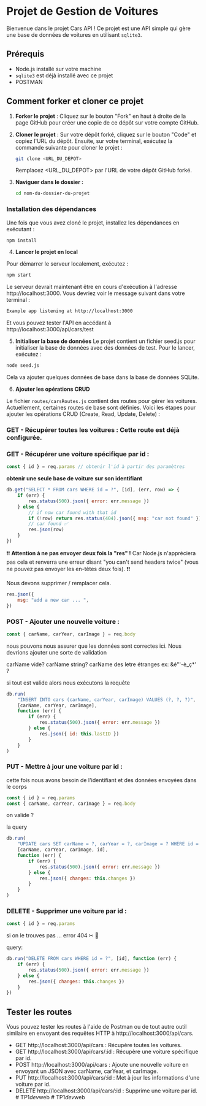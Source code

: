 # Projet de Gestion de Voitures

Bienvenue dans le projet Cars API ! Ce projet est une API simple qui gère une base de données de voitures en utilisant `sqlite3`.

## Prérequis

- Node.js installé sur votre machine
- `sqlite3` est déjà installé avec ce projet
- POSTMAN

## Comment forker et cloner ce projet

1. **Forker le projet** : Cliquez sur le bouton "Fork" en haut à droite de la page GitHub pour créer une copie de ce dépôt sur votre compte GitHub.

2. **Cloner le projet** : Sur votre dépôt forké, cliquez sur le bouton "Code" et copiez l'URL du dépôt. Ensuite, sur votre terminal, exécutez la commande suivante pour cloner le projet :

   ```bash
   git clone <URL_DU_DEPOT>
   ```

   Remplacez <URL_DU_DEPOT> par l'URL de votre dépôt GitHub forké.

3. **Naviguer dans le dossier :**

   ```bash
   cd nom-du-dossier-du-projet
   ```

### Installation des dépendances

Une fois que vous avez cloné le projet, installez les dépendances en exécutant :

```bash
npm install
```

4. **Lancer le projet en local**

Pour démarrer le serveur localement, exécutez :

```bash
npm start
```

Le serveur devrait maintenant être en cours d'exécution à l'adresse http://localhost:3000. Vous devriez voir le message suivant dans votre terminal :

```bash
Example app listening at http://localhost:3000
```

Et vous pouvez tester l'API en accédant à http://localhost:3000/api/cars/test

5. **Initialiser la base de données**
   Le projet contient un fichier seed.js pour initialiser la base de données avec des données de test. Pour le lancer, exécutez :

```bash
node seed.js
```

Cela va ajouter quelques données de base dans la base de données SQLite.

6. **Ajouter les opérations CRUD**

Le fichier `routes/carsRoutes.js` contient des routes pour gérer les voitures. Actuellement, certaines routes de base sont définies. Voici les étapes pour ajouter les opérations CRUD (Create, Read, Update, Delete) :

### GET - Récupérer toutes les voitures : Cette route est déjà configurée.

### GET - Récupérer une voiture spécifique par id :

```javascript
const { id } = req.params // obtenir l'id à partir des paramètres
```

**obtenir une seule base de voiture sur son identifiant**

```javascript
db.get("SELECT * FROM cars WHERE id = ?", [id], (err, row) => {
	if (err) {
		res.status(500).json({ error: err.message })
	} else {
		// if now car found with that id
		if (!row) return res.status(404).json({ msg: "car not found" })
		// car found ✅
		res.json(row)
	}
})
```

❗❗ **Attention à ne pas envoyer deux fois la "res" !** Car Node.js n'appréciera pas cela et renverra une erreur disant "you can't send headers twice" (vous ne pouvez pas envoyer les en-têtes deux fois). ❗❗

Nous devons supprimer / remplacer cela.

```javascript
res.json({
	msg: "add a new car ... ",
})
```

### POST - Ajouter une nouvelle voiture :

```javascript
const { carName, carYear, carImage } = req.body
```

nous pouvons nous assurer que les données sont correctes ici. Nous devrions ajouter une sorte de validation

carName vide?
carName string?
carName des letre étranges ex: &é"'-è_ç\*' ?

si tout est valide alors nous exécutons la requête

```javascript
db.run(
	"INSERT INTO cars (carName, carYear, carImage) VALUES (?, ?, ?)",
	[carName, carYear, carImage],
	function (err) {
		if (err) {
			res.status(500).json({ error: err.message })
		} else {
			res.json({ id: this.lastID })
		}
	}
)
```

### PUT - Mettre à jour une voiture par id :

cette fois nous avons besoin de l'identifiant et des données envoyées dans le corps

```javascript
const { id } = req.params
const { carName, carYear, carImage } = req.body
```

on valide ?

la query

```javascript
db.run(
	"UPDATE cars SET carName = ?, carYear = ?, carImage = ? WHERE id = ?",
	[carName, carYear, carImage, id],
	function (err) {
		if (err) {
			res.status(500).json({ error: err.message })
		} else {
			res.json({ changes: this.changes })
		}
	}
)
```

### DELETE - Supprimer une voiture par id :

```javascript
const { id } = req.params
```

si on le trouves pas ... error 404 ✂ 🧨

query:

```javascript
db.run("DELETE FROM cars WHERE id = ?", [id], function (err) {
	if (err) {
		res.status(500).json({ error: err.message })
	} else {
		res.json({ changes: this.changes })
	}
})
```

## Tester les routes

Vous pouvez tester les routes à l'aide de Postman ou de tout autre outil similaire en envoyant des requêtes HTTP à http://localhost:3000/api/cars.

- GET http://localhost:3000/api/cars : Récupère toutes les voitures.
- GET http://localhost:3000/api/cars/:id : Récupère une voiture spécifique par id.
- POST http://localhost:3000/api/cars : Ajoute une nouvelle voiture en envoyant un JSON avec carName, carYear, et carImage.
- PUT http://localhost:3000/api/cars/:id : Met à jour les informations d'une voiture par id.
- DELETE http://localhost:3000/api/cars/:id : Supprime une voiture par id.
#   T P 1 _ d e v _ w e b  
 #   T P 1 _ d e v _ w e b  
 